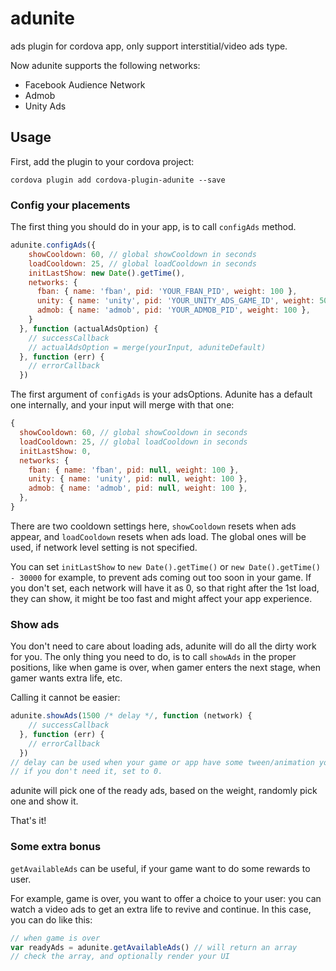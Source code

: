 # adunite
ads plugin for cordova app, only support interstitial/video ads type.

Now adunite supports the following networks:

* Facebook Audience Network
* Admob
* Unity Ads

## Usage

First, add the plugin to your cordova project:

```
cordova plugin add cordova-plugin-adunite --save
```

### Config your placements

The first thing you should do in your app, is to call `configAds` method.

```js
adunite.configAds({
    showCooldown: 60, // global showCooldown in seconds
    loadCooldown: 25, // global loadCooldown in seconds
    initLastShow: new Date().getTime(),
    networks: {
      fban: { name: 'fban', pid: 'YOUR_FBAN_PID', weight: 100 },
      unity: { name: 'unity', pid: 'YOUR_UNITY_ADS_GAME_ID', weight: 50, showCooldown: 50 },
      admob: { name: 'admob', pid: 'YOUR_ADMOB_PID', weight: 100 },
    }
  }, function (actualAdsOption) {
    // successCallback
    // actualAdsOption = merge(yourInput, aduniteDefault)
  }, function (err) {
    // errorCallback
  })
```

The first argument of `configAds` is your adsOptions. Adunite has a default one internally, and your input will merge with that one:

```js
{
  showCooldown: 60, // global showCooldown in seconds
  loadCooldown: 25, // global loadCooldown in seconds
  initLastShow: 0,
  networks: {
    fban: { name: 'fban', pid: null, weight: 100 },
    unity: { name: 'unity', pid: null, weight: 100 },
    admob: { name: 'admob', pid: null, weight: 100 },
  },
}
```

There are two cooldown settings here, `showCooldown` resets when ads appear, and `loadCooldown` resets when ads load. The global ones will be used, if network level setting is not specified.

You can set `initLastShow` to `new Date().getTime()` or `new Date().getTime() - 30000` for example, to prevent ads coming out too soon in your game. If you don't set, each network will have it as 0, so that right after the 1st load, they can show, it might be too fast and might affect your app experience.

### Show ads

You don't need to care about loading ads, adunite will do all the dirty work for you. The only thing you need to do, is to call `showAds` in the proper positions, like when game is over, when gamer enters the next stage, when gamer wants extra life, etc.

Calling it cannot be easier:

```js
adunite.showAds(1500 /* delay */, function (network) {
    // successCallback
  }, function (err) {
    // errorCallback
  })
// delay can be used when your game or app have some tween/animation you want to show user first.
// if you don't need it, set to 0.
```

adunite will pick one of the ready ads, based on the weight, randomly pick one and show it.

That's it!

### Some extra bonus

`getAvailableAds` can be useful, if your game want to do some rewards to user.

For example, game is over, you want to offer a choice to your user: you can watch a video ads to get an extra life to revive and continue. In this case, you can do like this:

```js
// when game is over
var readyAds = adunite.getAvailableAds() // will return an array
// check the array, and optionally render your UI
```
